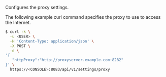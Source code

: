 Configures the proxy settings.

The following example curl command specifies the proxy to use to access the Internet.

```bash
$ curl -k \
  -u <USER> \
  -H 'Content-Type: application/json' \
  -X POST \
  -d \
'{
   "httpProxy":"http://proxyserver.example.com:8282"
}' \
  https://<CONSOLE>:8083/api/v1/settings/proxy
```
